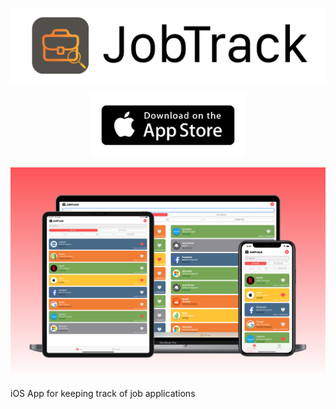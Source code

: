 ![App Logo](/images/logo.png)

<p align="center"><a href="https://apps.apple.com/ca/app/jobtrack/id1526906712"><img src="/images/app-store-badge.png" width="250" /></a></p>

![App Screenshot](/images/image.png)

iOS App for keeping track of job applications
